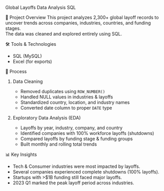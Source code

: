  Global Layoffs Data Analysis SQL 

 📌 Project Overview
This project analyzes 2,300+ global layoff records to uncover trends across companies, industries, countries, and funding stages.  
The data was cleaned and explored entirely using SQL.

 🛠 Tools & Technologies
- SQL (MySQL)
- Excel (for exports)

 🔧 Process
1. Data Cleaning  
   - Removed duplicates using `ROW_NUMBER()`  
   - Handled NULL values in industries & layoffs  
   - Standardized country, location, and industry names  
   - Converted date column to proper `DATE` type  

2. Exploratory Data Analysis (EDA)  
   - Layoffs by year, industry, company, and country  
   - Identified companies with 100% workforce layoffs (shutdowns)  
   - Compared layoffs by funding stage & funding groups  
   - Built monthly and rolling total trends  

 📊 Key Insights
- Tech & Consumer industries were most impacted by layoffs.  
- Several companies experienced complete shutdowns (100% layoffs).  
- Startups with >$1B funding still faced major layoffs.  
- 2023 Q1 marked the peak layoff period across industries.  


